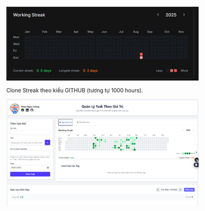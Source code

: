 ![1757251198404](image/.md/1757251198404.png)


Clone Streak theo kiểu GITHUB (tương tự 1000 hours). 


![1757251961160](image/.md/1757251961160.png)
